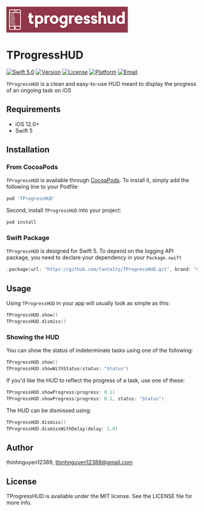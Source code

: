 ![Logo](https://github.com/fanta1ty/TProgressHUD/blob/master/Logo/Logo.png)

# TProgressHUD

[![Swift 5.0](https://img.shields.io/badge/Swift-5.0-brightgreen)](https://developer.apple.com/swift/)
[![Version](https://img.shields.io/cocoapods/v/TProgressHUD.svg?style=flat)](https://cocoapods.org/pods/TProgressHUD)
[![License](https://img.shields.io/cocoapods/l/TProgressHUD.svg?style=flat)](https://cocoapods.org/pods/TProgressHUD)
[![Platform](https://img.shields.io/cocoapods/p/TProgressHUD.svg?style=flat)](https://cocoapods.org/pods/TProgressHUD)
[![Email](https://img.shields.io/badge/contact-@thinhnguyen12389@gmail.com-blue)](thinhnguyen12389@gmail.com)

`TProgressHUD` is a clean and easy-to-use HUD meant to display the progress of an ongoing task on iOS

## Requirements
- iOS 12.0+
- Swift 5

## Installation

### From CocoaPods
`TProgressHUD` is available through [CocoaPods](https://cocoapods.org). To install
it, simply add the following line to your Podfile:
```ruby
pod 'TProgressHUD'
```

Second, install `TProgressHUD` into your project:
```ruby
pod install
```
### Swift Package
`TProgressHUD` is designed for Swift 5. To depend on the logging API package, you need to declare your dependency in your `Package.swift`

```swift
.package(url: "https://github.com/fanta1ty/TProgressHUD.git", brand: "master"),
```

## Usage
Using `TProgressHUD` in your app will usually look as simple as this:
```swift
TProgressHUD.show()
TProgressHUD.dismiss()
```

### Showing the HUD

You can show the status of indeterminate tasks using one of the following:
```swift
TProgressHUD.show()
TProgressHUD.showWithStatus(status: "Status")
```

If you'd like the HUD to reflect the progress of a task, use one of these:
```swift
TProgressHUD.showProgress(progress: 0.1)
TProgressHUD.showProgress(progress: 0.1, status: "Status")
```

The HUD can be dismissed using:
```swift
TProgressHUD.dismiss()
TProgressHUD.dismissWithDelay(delay: 1.0)
```

## Author

thinhnguyen12389, thinhnguyen12389@gmail.com

## License

TProgressHUD is available under the MIT license. See the LICENSE file for more info.
